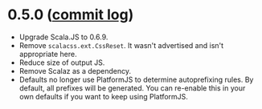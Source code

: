 # 0.5.0 ([commit log](https://github.com/japgolly/scalacss/compare/v0.4.1...v0.5.0))

* Upgrade Scala.JS to 0.6.9.
* Remove `scalacss.ext.CssReset`. It wasn't advertised and isn't appropriate here.
* Reduce size of output JS.
* Remove Scalaz as a dependency.
* Defaults no longer use PlatformJS to determine autoprefixing rules. By default, all prefixes will be generated.
  You can re-enable this in your own defaults if you want to keep using PlatformJS.